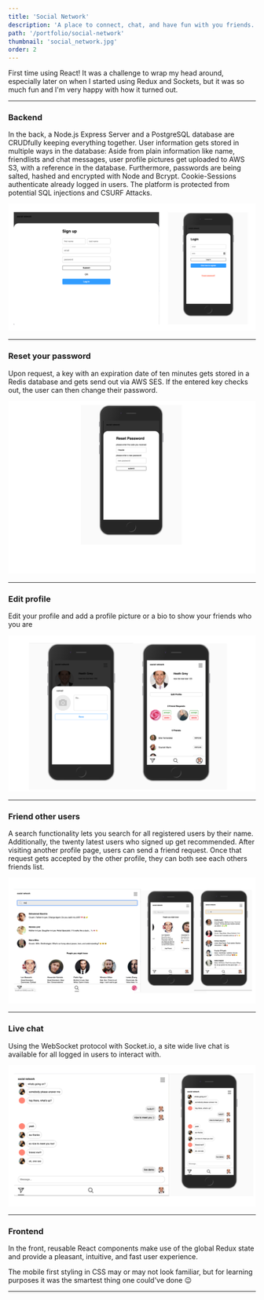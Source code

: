 ```yaml
---
title: 'Social Network'
description: 'A place to connect, chat, and have fun with you friends.'
path: '/portfolio/social-network'
thumbnail: 'social_network.jpg'
order: 2
---
```


First time using React! It was a challenge to wrap my head around, especially later on when I started using Redux and Sockets, but it was so much fun and I'm very happy with how it turned out.

---

### Backend

In the back, a Node.js Express Server and a PostgreSQL database are CRUDfully keeping everything together. User information gets stored in multiple ways in the database: Aside from plain information like name, friendlists and chat messages, user profile pictures get uploaded to AWS S3, with a reference in the database. Furthermore, passwords are being salted, hashed and encrypted with Node and Bcrypt. Cookie-Sessions authenticate already logged in users. The platform is protected from potential SQL injections and CSURF Attacks.

![img](./login.png)

---

### Reset your password

Upon request, a key with an expiration date of ten minutes gets stored in a Redis database and gets send out via AWS SES. If the entered key checks out, the user can then change their password.

![img](./reset.png)

---

### Edit profile

Edit your profile and add a profile picture or a bio to show your friends who you are

![img](./edit.png)

---

### Friend other users

A search functionality lets you search for all registered users by their name. Additionally, the twenty latest users who signed up get recommended. After visiting another profile page, users can send a friend request. Once that request gets accepted by the other profile, they can both see each others friends list.

![img](./search.png)

---

### Live chat

Using the WebSocket protocol with Socket.io, a site wide live chat is available for all logged in users to interact with.

![img](./chat.png)

---

### Frontend

In the front, reusable React components make use of the global Redux state and provide a pleasant, intuitive, and fast user experience.

The mobile first styling in CSS may or may not look familiar, but for learning purposes it was the smartest thing one could've done 😉

---
